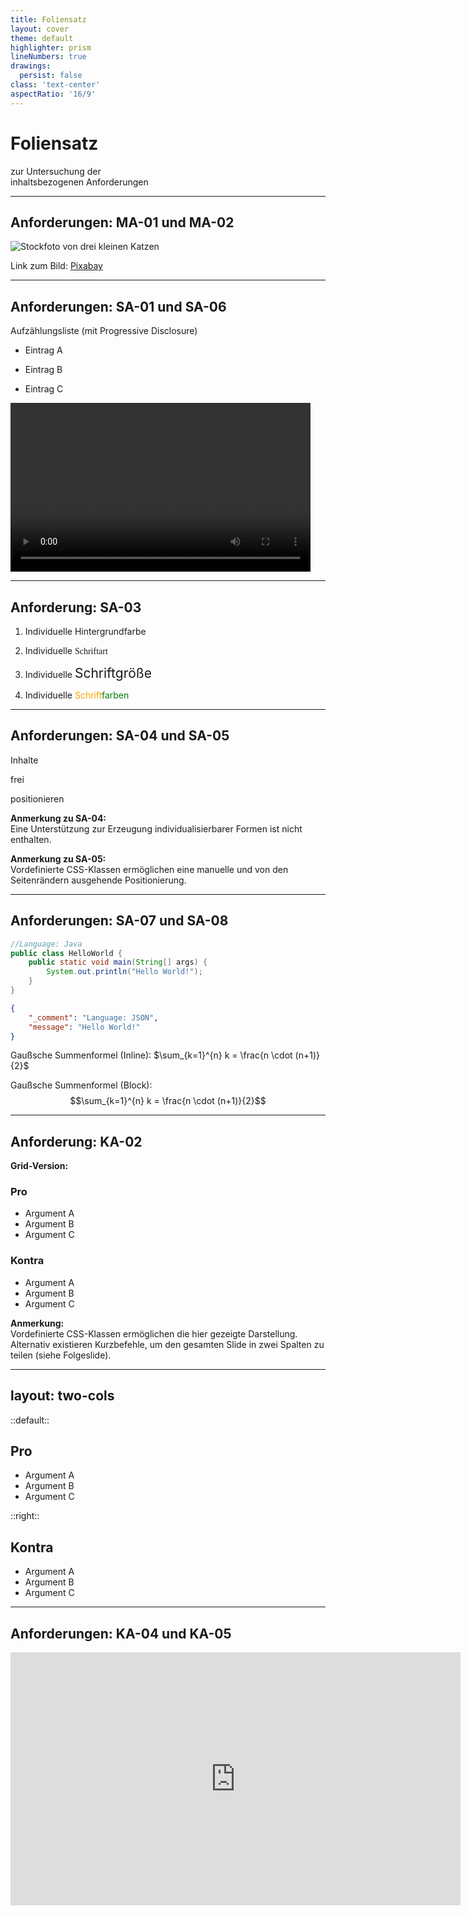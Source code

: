 ```yaml
---
title: Foliensatz
layout: cover
theme: default
highlighter: prism
lineNumbers: true
drawings:
  persist: false
class: 'text-center'
aspectRatio: '16/9'
---
```


# Foliensatz

zur Untersuchung der  
inhaltsbezogenen Anforderungen

---

## Anforderungen: MA-01 und MA-02

![Stockfoto von drei kleinen Katzen](/media/test.jpg)

Link zum Bild: [Pixabay](https://pixabay.com/de/photos/k%c3%a4tzchen-haustier-katzen-tiere-3535404/)

---

## Anforderungen: SA-01 und SA-06

Aufzählungsliste (mit Progressive Disclosure)

- Eintrag A

<div v-click>

- Eintrag B

</div>

<div v-click>

- Eintrag C

</div>

<div v-click>

<video width="480" height="270" controls>
    <source src="media/test.mp4" type="video/mp4">
</video>

</div>

---

## Anforderung: SA-03

<style>
background-color: lightgoldenrodyellow;
</style>

1. Individuelle Hintergrundfarbe

2. Individuelle <span style="font-family:cursive">Schriftart</span>

3. Individuelle <span style="font-size:1.5em">Schriftgröße</span>

4. Individuelle <span style="color:orange">Schrift</span><span style="color:green">farben</span>

---

## Anforderungen: SA-04 und SA-05

<div class="absolute top-100px">

Inhalte

</div>

<div class="absolute left-350px top-150px">

frei

</div>

<div class="absolute left-650px top-200px">

positionieren

</div>

<div class="absolute bottom-200px">

**Anmerkung zu SA-04:**  
Eine Unterstützung zur Erzeugung individualisierbarer Formen ist nicht enthalten.

</div>

<div class="absolute bottom-125px">

**Anmerkung zu SA-05:**  
Vordefinierte CSS-Klassen ermöglichen eine manuelle und von den Seitenrändern ausgehende Positionierung.

</div>

---

## Anforderungen: SA-07 und SA-08

```java {monaco}
//Language: Java
public class HelloWorld {
    public static void main(String[] args) {
        System.out.println("Hello World!");
    }
}
```

```json {2|2-3}
{
    "_comment": "Language: JSON",
    "message": "Hello World!"
}
```

Gaußsche Summenformel (Inline):
$\sum_{k=1}^{n} k =  \frac{n \cdot (n+1)}{2}$

Gaußsche Summenformel (Block):
$$\sum_{k=1}^{n} k =  \frac{n \cdot (n+1)}{2}$$

---

## Anforderung: KA-02

**Grid-Version:**

<div class="grid grid-cols-2 gap-4">

<div>

### Pro
- Argument A
- Argument B
- Argument C

</div>

<div>

### Kontra
- Argument A
- Argument B
- Argument C

</div>

</div>

**Anmerkung:**  
Vordefinierte CSS-Klassen ermöglichen die hier gezeigte Darstellung.  
Alternativ existieren Kurzbefehle, um den gesamten Slide in zwei Spalten zu teilen (siehe Folgeslide).

---
layout: two-cols
---

::default::

## Pro

- Argument A
- Argument B
- Argument C

::right::

## Kontra

- Argument A
- Argument B
- Argument C

---

## Anforderungen: KA-04 und KA-05

<iframe width="720" height="405" src="https://www.google.com/maps/embed?pb=!1m18!1m12!1m3!1d685.629101559153!2d8.640389531990941!3d49.8662713232218!2m3!1f0!2f0!3f0!3m2!1i1024!2i768!4f13.1!3m3!1m2!1s0x47bd7080d57fc1d3%3A0xb2e9d0bb32c2f55f!2sD%2014%2C%20Sch%C3%B6fferstra%C3%9Fe%208B%2C%2064295%20Darmstadt!5e1!3m2!1sde!2sde!4v1632909010665!5m2!1sde!2sde" frameborder="0" allow="encrypted-media"></iframe>

<!-- Test - Speaker Note -->
